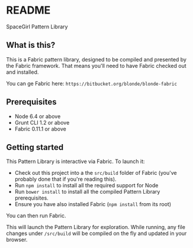 # README #

SpaceGirl Pattern Library

## What is this?

This is a Fabric pattern library, designed to be compiled and presented by the Fabric framework. That
means you'll need to have Fabric checked out and installed.

You can ge Fabric here: `https://bitbucket.org/blonde/blonde-fabric`

## Prerequisites

* Node 6.4 or above
* Grunt CLI 1.2 or above
* Fabric 0.11.1 or above

## Getting started

This Pattern Library is interactive via Fabric. To launch it:

* Check out this project into a the `src/build` folder of Fabric (you've probably done that if you're reading this).
* Run `npm install` to install all the required support for Node
* Run `bower install` to install all the compiled Pattern Library prerequisites.
* Ensure you have also installed Fabric (`npm install` from its root)

You can then run Fabric.

This will launch the Pattern Library for exploration. While running, any file changes under
`/src/build` will be compiled on the fly and updated in your browser.

